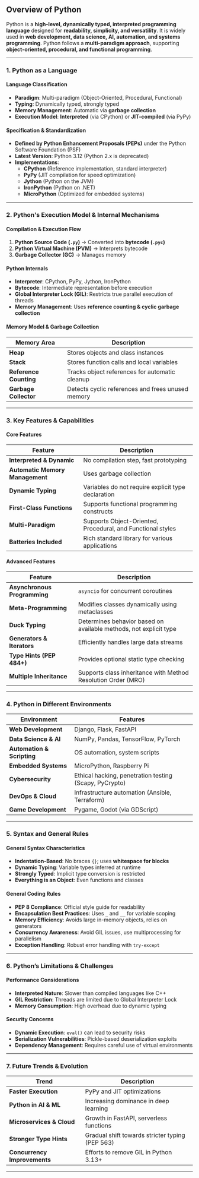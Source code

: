 ## **Overview of Python**  

Python is a **high-level, dynamically typed, interpreted programming language** designed for **readability, simplicity, and versatility**. It is widely used in **web development, data science, AI, automation, and systems programming**. Python follows a **multi-paradigm approach**, supporting **object-oriented, procedural, and functional programming**.

---

### **1. Python as a Language**  

#### **Language Classification**  
- **Paradigm**: Multi-paradigm (Object-Oriented, Procedural, Functional)  
- **Typing**: Dynamically typed, strongly typed  
- **Memory Management**: Automatic via **garbage collection**  
- **Execution Model**: **Interpreted** (via CPython) or **JIT-compiled** (via PyPy)  

#### **Specification & Standardization**  
- **Defined by Python Enhancement Proposals (PEPs)** under the Python Software Foundation (PSF)  
- **Latest Version**: Python 3.12 (Python 2.x is deprecated)  
- **Implementations**:  
  - **CPython** (Reference implementation, standard interpreter)  
  - **PyPy** (JIT compilation for speed optimization)  
  - **Jython** (Python on the JVM)  
  - **IronPython** (Python on .NET)  
  - **MicroPython** (Optimized for embedded systems)  

---

### **2. Python's Execution Model & Internal Mechanisms**  

#### **Compilation & Execution Flow**  
1. **Python Source Code (`.py`)** → Converted into **bytecode (`.pyc`)**  
2. **Python Virtual Machine (PVM)** → Interprets bytecode  
3. **Garbage Collector (GC)** → Manages memory  

#### **Python Internals**  
- **Interpreter**: CPython, PyPy, Jython, IronPython  
- **Bytecode**: Intermediate representation before execution  
- **Global Interpreter Lock (GIL)**: Restricts true parallel execution of threads  
- **Memory Management**: Uses **reference counting & cyclic garbage collection**  

#### **Memory Model & Garbage Collection**  
| **Memory Area**  | **Description** |
|-----------------|----------------|
| **Heap**        | Stores objects and class instances |
| **Stack**       | Stores function calls and local variables |
| **Reference Counting** | Tracks object references for automatic cleanup |
| **Garbage Collector** | Detects cyclic references and frees unused memory |

---

### **3. Key Features & Capabilities**  

#### **Core Features**  
| Feature                   | Description |
|--------------------------|-------------|
| **Interpreted & Dynamic** | No compilation step, fast prototyping |
| **Automatic Memory Management** | Uses garbage collection |
| **Dynamic Typing** | Variables do not require explicit type declaration |
| **First-Class Functions** | Supports functional programming constructs |
| **Multi-Paradigm** | Supports Object-Oriented, Procedural, and Functional styles |
| **Batteries Included** | Rich standard library for various applications |

#### **Advanced Features**  
| Feature                   | Description |
|--------------------------|-------------|
| **Asynchronous Programming** | `asyncio` for concurrent coroutines |
| **Meta-Programming** | Modifies classes dynamically using metaclasses |
| **Duck Typing** | Determines behavior based on available methods, not explicit type |
| **Generators & Iterators** | Efficiently handles large data streams |
| **Type Hints (PEP 484+)** | Provides optional static type checking |
| **Multiple Inheritance** | Supports class inheritance with Method Resolution Order (MRO) |

---

### **4. Python in Different Environments**  

| Environment  | Features |
|-------------|----------|
| **Web Development** | Django, Flask, FastAPI |
| **Data Science & AI** | NumPy, Pandas, TensorFlow, PyTorch |
| **Automation & Scripting** | OS automation, system scripts |
| **Embedded Systems** | MicroPython, Raspberry Pi |
| **Cybersecurity** | Ethical hacking, penetration testing (Scapy, PyCrypto) |
| **DevOps & Cloud** | Infrastructure automation (Ansible, Terraform) |
| **Game Development** | Pygame, Godot (via GDScript) |

---

### **5. Syntax and General Rules**  

#### **General Syntax Characteristics**  
- **Indentation-Based**: No braces `{}`; uses **whitespace for blocks**  
- **Dynamic Typing**: Variable types inferred at runtime  
- **Strongly Typed**: Implicit type conversion is restricted  
- **Everything is an Object**: Even functions and classes  

#### **General Coding Rules**  
- **PEP 8 Compliance**: Official style guide for readability  
- **Encapsulation Best Practices**: Uses `_` and `__` for variable scoping  
- **Memory Efficiency**: Avoids large in-memory objects, relies on generators  
- **Concurrency Awareness**: Avoid GIL issues, use multiprocessing for parallelism  
- **Exception Handling**: Robust error handling with `try-except`  

---

### **6. Python’s Limitations & Challenges**  

#### **Performance Considerations**  
- **Interpreted Nature**: Slower than compiled languages like C++  
- **GIL Restriction**: Threads are limited due to Global Interpreter Lock  
- **Memory Consumption**: High overhead due to dynamic typing  

#### **Security Concerns**  
- **Dynamic Execution**: `eval()` can lead to security risks  
- **Serialization Vulnerabilities**: Pickle-based deserialization exploits  
- **Dependency Management**: Requires careful use of virtual environments  

---

### **7. Future Trends & Evolution**  

| Trend                   | Description |
|------------------------|-------------|
| **Faster Execution** | PyPy and JIT optimizations |
| **Python in AI & ML** | Increasing dominance in deep learning |
| **Microservices & Cloud** | Growth in FastAPI, serverless functions |
| **Stronger Type Hints** | Gradual shift towards stricter typing (PEP 563) |
| **Concurrency Improvements** | Efforts to remove GIL in Python 3.13+ |

---

